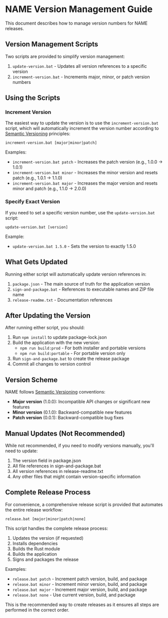 # NAME Version Management Guide

This document describes how to manage version numbers for NAME releases.

## Version Management Scripts

Two scripts are provided to simplify version management:

1. `update-version.bat` - Updates all version references to a specific version
2. `increment-version.bat` - Increments major, minor, or patch version numbers

## Using the Scripts

### Increment Version

The easiest way to update the version is to use the `increment-version.bat` script, which will automatically increment the version number according to [Semantic Versioning](https://semver.org/) principles:

```
increment-version.bat [major|minor|patch]
```

Examples:
- `increment-version.bat patch` - Increases the patch version (e.g., 1.0.0 → 1.0.1)
- `increment-version.bat minor` - Increases the minor version and resets patch (e.g., 1.0.1 → 1.1.0)
- `increment-version.bat major` - Increases the major version and resets minor and patch (e.g., 1.1.0 → 2.0.0)

### Specify Exact Version

If you need to set a specific version number, use the `update-version.bat` script:

```
update-version.bat [version]
```

Example:
- `update-version.bat 1.5.0` - Sets the version to exactly 1.5.0

## What Gets Updated

Running either script will automatically update version references in:

1. `package.json` - The main source of truth for the application version
2. `sign-and-package.bat` - References to executable names and ZIP file name
3. `release-readme.txt` - Documentation references

## After Updating the Version

After running either script, you should:

1. Run `npm install` to update package-lock.json
2. Build the application with the new version:
   - `npm run build:prod` - For both installer and portable versions
   - `npm run build:portable` - For portable version only
3. Run `sign-and-package.bat` to create the release package
4. Commit all changes to version control

## Version Scheme

NAME follows [Semantic Versioning](https://semver.org/) conventions:

- **Major version** (1.0.0): Incompatible API changes or significant new features
- **Minor version** (0.1.0): Backward-compatible new features
- **Patch version** (0.0.1): Backward-compatible bug fixes

## Manual Updates (Not Recommended)

While not recommended, if you need to modify versions manually, you'll need to update:

1. The version field in package.json
2. All file references in sign-and-package.bat
3. All version references in release-readme.txt
4. Any other files that might contain version-specific information

## Complete Release Process

For convenience, a comprehensive release script is provided that automates the entire release workflow:

```
release.bat [major|minor|patch|none]
```

This script handles the complete release process:

1. Updates the version (if requested)
2. Installs dependencies
3. Builds the Rust module
4. Builds the application
5. Signs and packages the release

Examples:
- `release.bat patch` - Increment patch version, build, and package
- `release.bat minor` - Increment minor version, build, and package
- `release.bat major` - Increment major version, build, and package
- `release.bat none` - Use current version, build, and package

This is the recommended way to create releases as it ensures all steps are performed in the correct order. 
